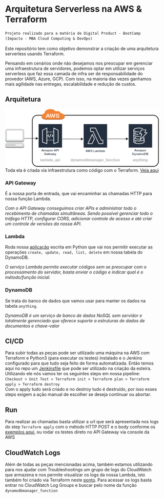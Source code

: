 # Arquitetura Serverless na AWS & Terraform 
`Projeto realizado para a matéria de Digital Product - BootCamp (Impacta - MBA Cloud Computing & DevOps)`\
\
Este repositório tem como objetivo demonstrar a criação de uma arquitetura serverless usando Terraform.

Pensando em cenários onde não desejamos nos preocupar em gerenciar uma infraestrutura de servidores, podemos optar em utilizar serviços serverless que faz essa camada de infra ser de responsabilidade do provedor (AWS, Azure, GCP). Com isso, na maioria das vezes ganhamos mais agilidade nas entregas, escalabilidade e redução de custos.

## __Arquitetura__
![Alt text](assets/arquitetura.png?raw=true "Arquitetura")\
Toda ela é criada via infraestrutura como código com o Terraform. [Veja aqui](terraform/)
### API Gateway
É a nossa porta de entrada, que vai encaminhar as chamadas HTTP para nossa função Lambda. 

_Com o API Gateway conseguimos criar APIs e administrar todo o recebimento de chamadas simultâneas. Sendo possível gerenciar todo o tráfego HTTP, configurar CORS, adicionar controle de acesso e até criar um controle de versões da nossa API._
### Lambda
Roda nossa [aplicação](src/) escrita em Python que vai nos permitir executar as operações `create, update, read, list, delete` em nossa tabela do DynamoDB.

_O serviço Lambda permite executar códigos sem se preocupar com o processamento do servidor, basta enviar o código e indicar qual é o método/função inicial._
### DynamoDB
Se trata do banco de dados que vamos usar para manter os dados na tabela `anything`.

_DynamoDB é um serviço de banco de dados NoSQL sem servidor e totalmente gerenciado que oferece suporte a estruturas de dados de documentos e chave-valor_

## __CI/CD__
Para subir todas as peças pode ser utilizado uma máquina na AWS com Terraform e Python3 (para executar os testes) instalado e o Jenkins configurado para que tudo seja feito de forma automatizada.
Então temos aqui no repo um [Jenkinsfile](Jenkinsfile) que pode ser utilizado na criação da esteira. Utilizando ele nós vamos ter os seguintes steps em nossa pipeline:\
`Checkout > Unit Test > Terraform init > Terraform plan > Terraform apply > Terraform destroy`\
Com o apply tudo será criado e no destroy tudo é destruído, por isso esses steps exigem a ação manual de escolher se deseja continuar ou abortar.

## __Run__
Para realizar as chamadas basta utilizar a url que será apresentada nos logs do step `Terraform apply` com o método HTTP POST e o body conforme os [exemplos aqui](payloads/), ou rodar os testes direto no API Gateway via console da AWS

## __CloudWatch Logs__
Além de todas as peças mencionadas acima, também estamos utilizando para nos ajudar com Troubleshootings um grupo de logs do CloudWatch que armazena e nos permite visualizar os logs da nossa Lambda, isto também foi criado via Terraform neste [ponto](https://github.com/cunha981/dynamodbmanager_function/blob/88d3838981a45f640565d01ece3c46796bbde249/terraform/main.tf#L54). Para acessar os logs basta entrar no CloudWatch Log Groups e buscar pelo nome da função `dynamodbmanager_function`


